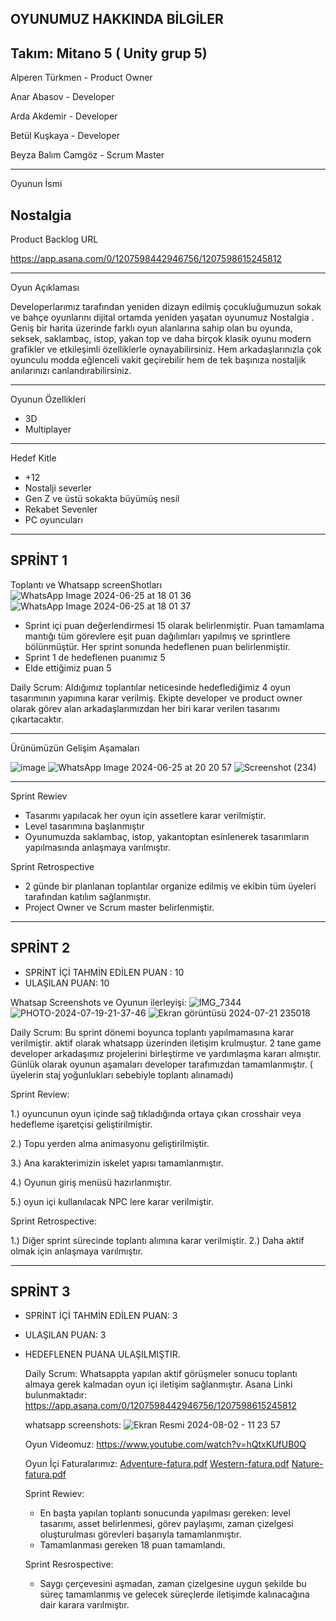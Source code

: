 OYUNUMUZ HAKKINDA BİLGİLER
---------------------------------------------------------------------------------------------------------------------------------------------------------------------------------------------------------------
Takım: Mitano 5 ( Unity grup 5)
---------------------------------------------------------------------------------------------------------------------------------------------------------------------------------------------------------------
Alperen Türkmen - Product Owner
                    
Anar Abasov - Developer
                    
Arda Akdemir - Developer
                    
Betül Kuşkaya - Developer
                    
Beyza Balım Camgöz - Scrum Master

---------------------------------------------------------------------------------------------------------------------------------------------------------------------------------------------------------------
Oyunun İsmi 

Nostalgia
---------------------------------------------------------------------------------------------------------------------------------------------------------------------------------------------------------------
Product Backlog URL

https://app.asana.com/0/1207598442946756/1207598615245812

---------------------------------------------------------------------------------------------------------------------------------------------------------------------------------------------------------------

Oyun Açıklaması

Developerlarımız tarafından yeniden dizayn edilmiş çocukluğumuzun sokak ve bahçe oyunlarını dijital ortamda yeniden yaşatan oyunumuz Nostalgia . Geniş bir harita üzerinde farklı oyun alanlarına sahip olan bu oyunda, seksek, saklambaç, istop, yakan top ve daha birçok klasik oyunu modern grafikler ve etkileşimli özelliklerle oynayabilirsiniz. Hem arkadaşlarınızla çok oyunculu modda eğlenceli vakit geçirebilir hem de tek başınıza nostaljik anılarınızı canlandırabilirsiniz.

------------------------------------------------------------------------------------------------------------------------------------------------------------------------------------------------------------

Oyunun Özellikleri

- 3D
- Multiplayer
  
-------------------------------------------------------------------------------------------------------------------------------------------------------------------------------------------------------------
Hedef Kitle

- +12
- Nostalji severler
- Gen Z ve üstü sokakta büyümüş nesil
- Rekabet Sevenler
- PC oyuncuları

  


 -----------------------------------------------------------------------------------------------------------------------------------------------------------------------------------------------------------

 SPRİNT 1
 ------------------------------------------------------------------------------------------------------------------------------------------------------------------------------------------------------------

Toplantı ve Whatsapp screenShotları
![WhatsApp Image 2024-06-25 at 18 01 36](https://github.com/AlperenTurkmen/Mitano5/assets/163754127/9763a3f5-7c76-4fcd-bf94-a813e68fdfe2)   ![WhatsApp Image 2024-06-25 at 18 01 37](https://github.com/AlperenTurkmen/Mitano5/assets/163754127/0d49a877-ccb7-4420-8e2d-151f80b2347a)


- Sprint içi puan değerlendirmesi 15 olarak belirlenmiştir. Puan tamamlama mantığı tüm görevlere eşit puan dağılımları yapılmış ve sprintlere bölünmüştür. Her sprint sonunda hedeflenen puan belirlenmiştir.
- Sprint 1 de hedeflenen puanımız 5
- Elde ettiğimiz puan 5

Daily Scrum: Aldığımız toplantılar neticesinde hedeflediğimiz 4 oyun tasarımının yapımına karar verilmiş. Ekipte developer ve product owner olarak görev alan arkadaşlarımızdan her biri karar verilen tasarımı çıkartacaktır.

------------------------------------------------------------------------------------------------------------------------------------------------------------------------------------------------------------------------------

Ürünümüzün Gelişim Aşamaları

![image](https://github.com/AlperenTurkmen/Mitano5/assets/163754127/6eb8b04d-7083-4398-ac82-c64911602db2)
![WhatsApp Image 2024-06-25 at 20 20 57](https://github.com/AlperenTurkmen/Mitano5/assets/163754127/e324b6aa-b1f7-4d63-a015-b338a483d073)
![Screenshot (234)](https://github.com/AlperenTurkmen/Mitano5/assets/163754127/df7944eb-f608-48e2-8f99-bee9da7d2641)


------------------------------------------------------------------------------------------------------------------------------------

Sprint Rewiev

* Tasarımı yapılacak her oyun için assetlere karar verilmiştir.
* Level tasarımına başlanmıştır
* Oyunumuzda saklambaç, istop, yakantoptan esinlenerek tasarımların yapılmasında anlaşmaya varılmıştır.

Sprint Retrospective 

* 2 günde bir planlanan toplantılar organize edilmiş ve ekibin tüm üyeleri tarafından katılım sağlanmıştır.
* Project Owner ve Scrum master belirlenmiştir.



-----------------------------------------------------------------------------------------------------------------------

SPRİNT 2
---------------------------------------------------------------------------------------------------------------------

- SPRİNT İÇİ TAHMİN EDİLEN PUAN : 10
- ULAŞILAN PUAN: 10


Whatsap Screenshots ve Oyunun ilerleyişi: 
![IMG_7344](https://github.com/user-attachments/assets/d2b97dc2-567c-45de-b6df-867f289d2436)
![PHOTO-2024-07-19-21-37-46](https://github.com/user-attachments/assets/ad68abf0-1257-44c2-b5db-872e7bd8b460)
![Ekran görüntüsü 2024-07-21 235018](https://github.com/user-attachments/assets/6c89afb4-6a41-43cb-a665-0fcc7f313896)

Daily Scrum: Bu sprint dönemi boyunca toplantı yapılmamasına karar verilmiştir. aktif olarak whatsapp üzerinden iletişim krulmuştur. 2 tane game developer arkadaşımız projelerini birleştirme ve yardımlaşma kararı almıştır. Günlük olarak oyunun aşamaları developer tarafımızdan tamamlanmıştır. ( üyelerin staj yoğunlukları sebebiyle toplantı alınamadı)

Sprint Review: 

1.) oyuncunun oyun içinde sağ tıkladığında ortaya çıkan crosshair veya hedefleme işaretçisi geliştirilmiştir.

2.) Topu yerden alma animasyonu geliştirilmiştir.

3.) Ana karakterimizin iskelet yapısı tamamlanmıştır.

4.) Oyunun giriş menüsü hazırlanmıştır.

5.) oyun içi kullanılacak NPC lere karar verilmiştir.


Sprint Retrospective:


1.) Diğer sprint sürecinde toplantı alımına karar verilmiştir.
2.) Daha aktif olmak için anlaşmaya varılmıştır.



---------------------------------------------------------------------------
SPRİNT 3
---------------------------------------------------------------------------
- SPRİNT İÇİ TAHMİN EDİLEN PUAN: 3
- ULAŞILAN PUAN: 3
- HEDEFLENEN PUANA ULAŞILMIŞTIR.

  Daily Scrum: Whatsappta yapılan aktif görüşmeler sonucu toplantı almaya gerek kalmadan oyun içi iletişim sağlanmıştır.
  Asana Linki bulunmaktadır: https://app.asana.com/0/1207598442946756/1207598615245812

  whatsapp screenshots:
  ![Ekran Resmi 2024-08-02 - 11 23 57](https://github.com/user-attachments/assets/443aa996-8205-44c4-a346-46517d2a5a07)
 

  Oyun Videomuz:
  https://www.youtube.com/watch?v=hQtxKUfUB0Q

  Oyun İçi Faturalarımız:
  [Adventure-fatura.pdf](https://github.com/user-attachments/files/16475045/Adventure-fatura.pdf)
[Western-fatura.pdf](https://github.com/user-attachments/files/16475047/Western-fatura.pdf)
[Nature-fatura.pdf](https://github.com/user-attachments/files/16475048/Nature-fatura.pdf)



  Sprint Rewiev:
  -  En başta yapılan toplantı sonucunda yapılması gereken: level tasarımı, asset belirlenmesi, görev paylaşımı, zaman çizelgesi oluşturulması görevleri başarıyla tamamlanmıştır.
  -  Tamamlanması gereken 18 puan tamamlandı.

  Sprint Resrospective:
  - Saygı çerçevesini aşmadan, zaman çizelgesine uygun şekilde bu süreç tamamlanmış ve gelecek süreçlerde iletişimde kalınacağına dair karara varılmıştır.
